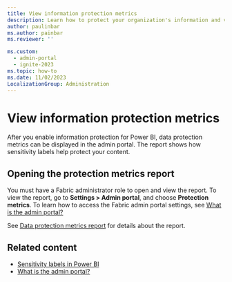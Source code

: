 ```yaml
---
title: View information protection metrics
description: Learn how to protect your organization's information and view data protection metrics.
author: paulinbar
ms.author: painbar
ms.reviewer: ''

ms.custom:
  - admin-portal
  - ignite-2023
ms.topic: how-to
ms.date: 11/02/2023
LocalizationGroup: Administration
---
```


# View information protection metrics

After you enable information protection for Power BI, data protection metrics can be displayed in the admin portal. The report shows how sensitivity labels help protect your content.

## Opening the protection metrics report

You must have a Fabric administrator role to open and view the report. To view the report, go to **Settings > Admin portal**, and choose **Protection metrics**. To learn how to access the Fabric admin portal settings, see [What is the admin portal?](admin-center.md)

See [Data protection metrics report](/power-bi/enterprise/service-security-data-protection-metrics-report) for details about the report.

## Related content

- [Sensitivity labels in Power BI](/power-bi/enterprise/service-security-sensitivity-label-overview)
- [What is the admin portal?](admin-center.md)
